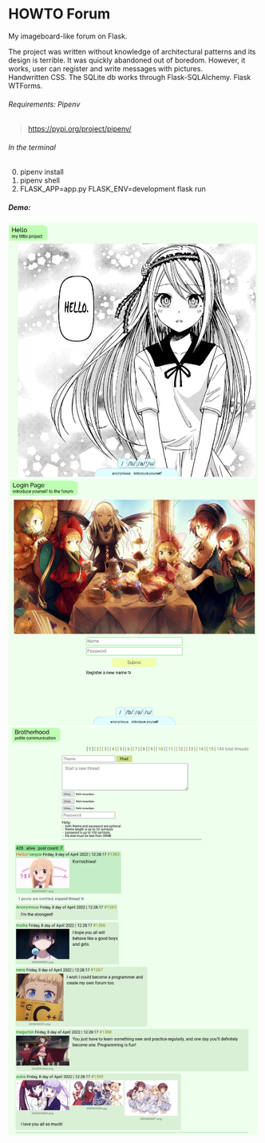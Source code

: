 # HOWTO Forum

My imageboard-like forum on Flask.

The project was written without knowledge of architectural patterns and its design is terrible. It was quickly abandoned out of boredom. However, it works, user can register and write messages with pictures. <br>
Handwritten CSS. The SQLite db works through Flask-SQLAlchemy. Flask WTForms.

###### Requirements: Pipenv 
> https://pypi.org/project/pipenv/

###### In the terminal
0. pipenv install
1. pipenv shell
2. FLASK_APP=app.py FLASK_ENV=development flask run

##### Demo:

<img src="scr1.jpg" width="500" alt="first-page">

<img src="scr2.jpg" width="500" alt="first-page">

<img src="scr3.jpg" width="500" alt="first-page">
